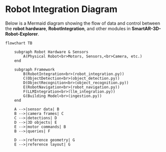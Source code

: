 # Robot Integration Diagram

Below is a Mermaid diagram showing the flow of data and control between
the **robot hardware**, **RobotIntegration**, and other modules in 
**SmartAR-3D-Robot-Explorer**.

```mermaid
flowchart TB

    subgraph Robot Hardware & Sensors
        A(Physical Robot<br>Motors, Sensors,<br>Camera, etc.)
    end

    subgraph Framework
        B(RobotIntegration<br>(robot_integration.py))
        C(ObjectDetection<br>(object_detection.py))
        D(ObjectRecognition<br>(object_recognition.py))
        E(RobotNavigation<br>(robot_navigation.py))
        F(LLMIntegration<br>(llm_integration.py))
        G(Building Model<br>(ingestion.py))
    end

    A -->|sensor data| B
    B -->|camera frames| C
    C -->|detections| D
    D -->|3D objects| E
    E -->|motor commands| B
    B -->|queries| F

    D -->|reference geometry| G
    E -->|reference layout| G
```